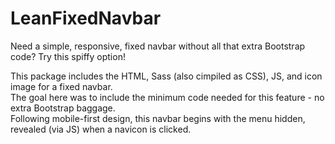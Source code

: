 # LeanFixedNavbar
Need a simple, responsive, fixed navbar without all that extra Bootstrap code?  Try this spiffy option!  

This package includes the HTML, Sass (also cimpiled as CSS), JS, and icon image for a fixed navbar.  
The goal here was to include the minimum code needed for this feature - no extra Bootstrap baggage.  
Following mobile-first design, this navbar begins with the menu hidden, revealed (via JS) when a navicon is clicked.
